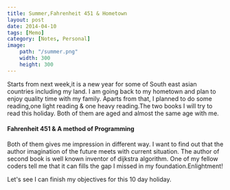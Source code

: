 ```yaml
--- 
title: Summer,Fahrenheit 451 & Hometown
layout: post
date: 2014-04-10
tags: [Memo]
category: [Notes, Personal]
image:
    path: "/summer.png"
    width: 300
    height: 300
---
```


Starts from next week,it is a new year for some of South east asian countries including my land. I am going back to my hometown and plan to enjoy quality time with my family. Aparts from that, I planned to do some reading,one light reading & one heavy reading.The two books I will try to read this holiday. Both of them are aged and almost the same age with me.

#### Fahrenheit 451 & A method of Programming

Both of them gives me impression in different way. I want to find out that the author imagination of the future meets with current situation. The author of second book is well known inventor of dijkstra algorithm. One of my fellow coders tell me that it can fills the gap I missed in my foundation.Enlightment!

Let's see I can finish my objectives for this 10 day holiday.




